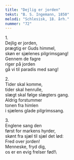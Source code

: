 ```yaml
---
title: "Dejlig er jorden"
tekst: "B. S. Ingemann, 1850"
melodi: "Schlesisk, 18. årh."
nummer: "72"
---
```

1\.\
Dejlig er jorden,\
prægtig er Guds himmel,\
skøn er sjælenes pilgrimsgang!\
Gennem de fagre\
riger på jorden\
gå vi til paradis med sang!

2\.\
Tider skal komme,\
tider skal henrulle,\
slægt skal følge slægters gang.\
Aldrig forstummer\
tonen fra himlen\
i sjælens glade pilgrimssang.

3\.\
Englene sang den\
først for markens hyrder,\
skønt fra sjæl til sjæl det lød:\
Fred over jorden!\
Menneske, fryd dig,\
os er en evig frelser fød!\

